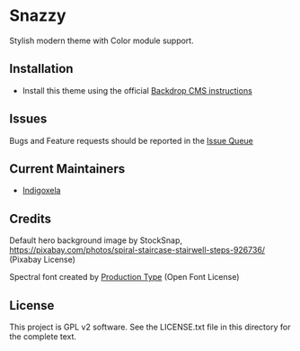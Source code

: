 # Snazzy

Stylish modern theme with Color module support.

## Installation

- Install this theme using the official [Backdrop CMS instructions](https://backdropcms.org/guide/themes)

## Issues

Bugs and Feature requests should be reported in the [Issue Queue](https://github.com/backdrop-contrib/snazzy/issues)

## Current Maintainers

- [Indigoxela](https://github.com/indigoxela)

## Credits

Default hero background image by StockSnap,
https://pixabay.com/photos/spiral-staircase-stairwell-steps-926736/
(Pixabay License)

Spectral font created by [Production Type](https://www.productiontype.com/)
(Open Font License)

## License

This project is GPL v2 software. See the LICENSE.txt file in this directory for the complete text.
